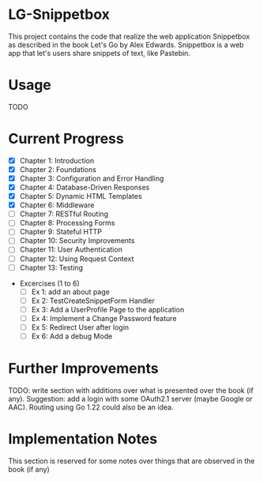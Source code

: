 # LG-Snippetbox
This project contains the code that realize the web application Snippetbox as described in the book Let's Go by Alex Edwards.
Snippetbox is a web app that let's users share snippets of text, like Pastebin.

# Usage
TODO

# Current Progress
 - [x] Chapter 1: Introduction
 - [x] Chapter 2: Foundations
 - [x] Chapter 3: Configuration and Error Handling
 - [x] Chapter 4: Database-Driven Responses
 - [x] Chapter 5: Dynamic HTML Templates
 - [x] Chapter 6: Middleware
 - [ ] Chapter 7: RESTful Routing
 - [ ] Chapter 8: Processing Forms
 - [ ] Chapter 9: Stateful HTTP
 - [ ] Chapter 10: Security Improvements
 - [ ] Chapter 11: User Authentication
 - [ ] Chapter 12: Using Request Context
 - [ ] Chapter 13: Testing
 - Excercises (1 to 6)
    - [ ] Ex 1: add an about page
    - [ ] Ex 2: TestCreateSnippetForm Handler
    - [ ] Ex 3: Add a UserProfile Page to the application
    - [ ] Ex 4: Implement a Change Password feature
    - [ ] Ex 5: Redirect User after login
    - [ ] Ex 6: Add a debug Mode

# Further Improvements

TODO: write section with additions over what is presented over the book (if any). Suggestion: add a login with some OAuth2.1 server (maybe Google or AAC).
Routing using Go 1.22 could also be an idea.

# Implementation Notes

This section is reserved for some notes over things that are observed in the book (if any)